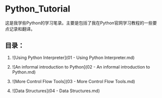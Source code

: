 # Python_Tutorial
这是我学些Python的学习笔录。主要是包括了我在Python官网学习教程的一些要点记录和翻译。

## 目录：
1. ![Using Python Interpreter](01 - Using Python Interpreter.md)

2. ![An informal introduction to Python](02 - An informal introduction to Python.md)

3. ![More Control Flow Tools](03 - More Control Flow Tools.md)

4. ![Data Structures](04 - Data Structures.md)
